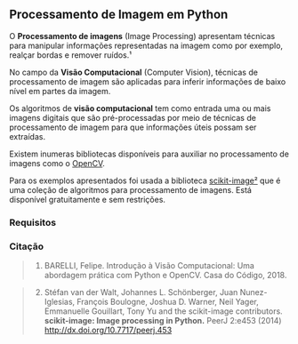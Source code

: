 ## Processamento de Imagem em Python

O **Processamento de imagens** (Image Processing) apresentam técnicas para manipular informações representadas na imagem como por exemplo, realçar bordas e remover ruídos.¹

No campo da **Visão Computacional** (Computer Vision), técnicas de processamento de imagem são aplicadas para inferir informações de baixo nível em partes da imagem.

Os algoritmos de **visão computacional** tem como entrada uma ou mais imagens digitais que são pré-processadas por meio de técnicas de processamento de imagem para que informações úteis possam ser extraídas.

Existem inumeras bibliotecas disponíveis para auxiliar no processamento de imagens como o [OpenCV](https://opencv.org/).

Para os exemplos apresentados foi usada a biblioteca [scikit-image²](https://scikit-image.org/) que é uma coleção de algoritmos para processamento de imagens. Está disponível gratuitamente e sem restrições.

### Requisitos



### Citação

> 1. BARELLI, Felipe. Introdução à Visão Computacional: Uma abordagem prática com Python e OpenCV. Casa do Código, 2018.

> 2. Stéfan van der Walt, Johannes L. Schönberger, Juan Nunez-Iglesias, François Boulogne, Joshua D. Warner, Neil Yager, Emmanuelle Gouillart, Tony Yu and the scikit-image contributors. **scikit-image: Image processing in Python.** PeerJ 2:e453 (2014) http://dx.doi.org/10.7717/peerj.453 
